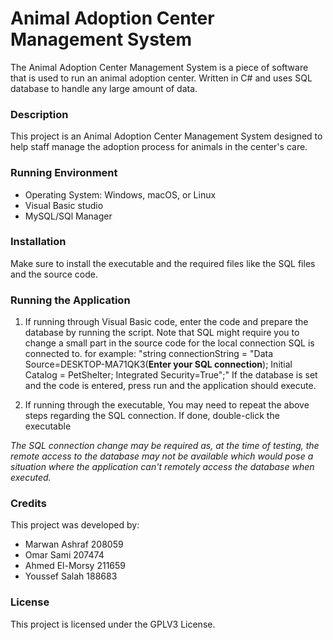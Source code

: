 # Animal Adoption Center Management System

The Animal Adoption Center Management System is a piece of software that is used to run an animal adoption center. Written in C# and uses SQL database to handle any large amount of data.

### Description

This project is an Animal Adoption Center Management System designed to help staff manage the adoption process for animals in the center's care.

### Running Environment

* Operating System: Windows, macOS, or Linux
* Visual Basic studio
* MySQL/SQl Manager

### Installation

Make sure to install the executable and the required files like the SQL files and the source code.

### Running the Application

1. If running through Visual Basic code, enter the code and prepare the database by running the script. Note that SQL might require you to change a small part in the source code for the local connection SQL is connected to. for example: "string connectionString = "Data Source=DESKTOP-MA71QK3(**Enter your SQL connection**); Initial Catalog = PetShelter; Integrated Security=True";" If the database is set and the code is entered, press run and the application should execute.

2. If running through the executable, You may need to repeat the above steps regarding the SQL connection. If done, double-click the executable


*The SQL connection change may be required as, at the time of testing, the remote access to the database may not be available which would pose a situation where the application can't remotely access the database when executed.*

### Credits

This project was developed by:

* Marwan Ashraf 208059
* Omar Sami 207474
* Ahmed El-Morsy 211659
* Youssef Salah 188683

### License

This project is licensed under the GPLV3 License.
